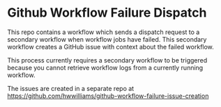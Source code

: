 # Github Workflow Failure Dispatch

This repo contains a workflow which sends a dispatch request to a secondary workflow when workflow jobs have failed. This secondary workflow creates a GitHub issue with context about the failed workflow.

This process currently requires a secondary workflow to be triggered because you cannot retrieve workflow logs from a currently running workflow.

The issues are created in a separate repo at https://github.com/hwwilliams/github-workflow-failure-issue-creation
